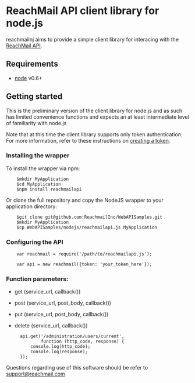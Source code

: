ReachMail API client library for node.js
========================================

reachmailnj aims to provide a simple client library for interacing with the
[ReachMail API](https://services.reachmail.net/documentation).

## Requirements

- [node](http://nodejs.org/) v0.6+

## Getting started

This is the preliminary version of the client library for node.js and as such
has limited convenience functions and expects an at least intermediate 
level of familiarity with node.js

Note that at this time the client library supports only token authentication.
For more information, refer to these instructions on [creating a token](http://reachmail.zendesk.com/entries/26267216-Setting-authorization-tokens).

### Installing the wrapper

To install the wrapper via npm:

        $mkdir MyApplication
        $cd MyApplication
        $npm install reachmailapi

Or clone the full repository and copy the NodeJS wrapper to your application 
directory:

        $git clone git@github.com:ReachmailInc/WebAPISamples.git
        $mkdir MyApplication
        $cp WebAPISamples/nodejs/reachmailapi.js MyApplication

### Configuring the API

        var reachmail = require('/path/to/reachmailapi.js');

        var api = new reachmail({token: 'your_token_here'});

### Function parameters:

- get (service_url, callback())
- post (service_url, post_body, callback())
- put (service_url, post_body, callback())
- delete (service_url, callback())

        api.get('/administration/users/current', 
                function (http_code, response) {
            console.log(http_code);
            console.log(response);
        });

Questions regarding use of this software should be refer to
support@reachmail.com
